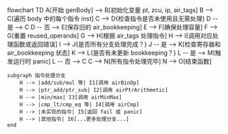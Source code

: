 flowchart TD
    A[开始 genBody] --> B[初始化变量 pt, zcu, ip, air_tags]
    B --> C[遍历 body 中的每个指令 inst]
    C --> D{检查指令是否未使用且无需处理}
    D -- 是 --> C
    D -- 否 --> E[保存旧的 air_bookkeeping]
    E --> F[确保处理容量]
    F --> G[重置 reused_operands]
    G --> H[根据 air_tags 处理指令]
    H --> I[调用对应处理函数或返回错误]
    I --> J{是否所有分支处理完成？}
    J -- 是 --> K[检查寄存器和 air_bookkeeping 状态]
    K --> L{是否有未更新 bookkeeping？}
    L -- 是 --> M[触发运行时 panic]
    L -- 否 --> C
    C --> N[所有指令处理完毕]
    N --> O[结束函数]
    
    subgraph 指令处理分支
        H --> |add/sub/mul 等| I1[调用 airBinOp]
        H --> |ptr_add/ptr_sub| I2[调用 airPtrArithmetic]
        H --> |min/max| I3[调用 airMinMax]
        H --> |cmp_lt/cmp_eq 等| I4[调用 airCmp]
        H --> |未实现的指令| I5[返回 fail 或 panic]
        H --> |其他指令| I6[...更多处理分支...]
    end
